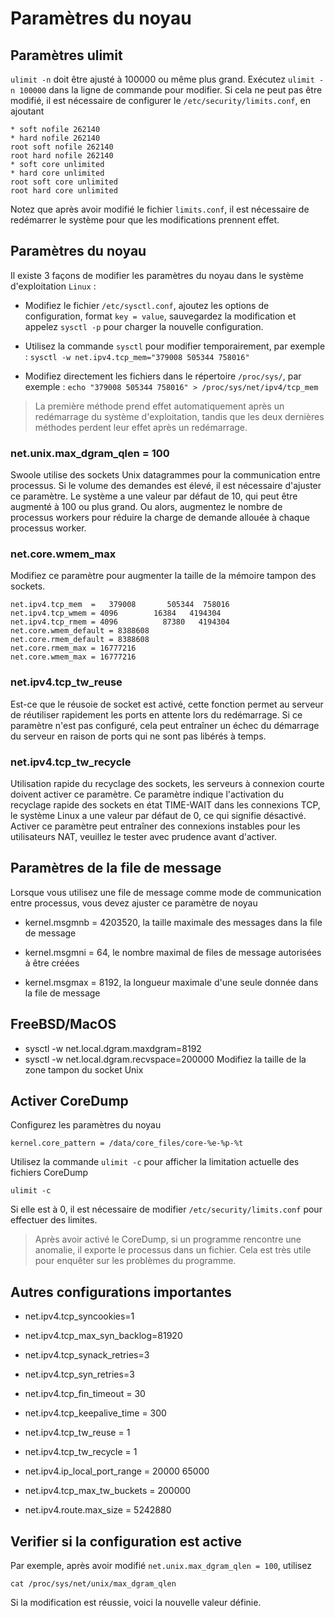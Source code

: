 # Paramètres du noyau


## Paramètres ulimit

`ulimit -n` doit être ajusté à 100000 ou même plus grand. Exécutez `ulimit -n 100000` dans la ligne de commande pour modifier. Si cela ne peut pas être modifié, il est nécessaire de configurer le `/etc/security/limits.conf`, en ajoutant

```
* soft nofile 262140
* hard nofile 262140
root soft nofile 262140
root hard nofile 262140
* soft core unlimited
* hard core unlimited
root soft core unlimited
root hard core unlimited
```

Notez que après avoir modifié le fichier `limits.conf`, il est nécessaire de redémarrer le système pour que les modifications prennent effet.


## Paramètres du noyau

Il existe 3 façons de modifier les paramètres du noyau dans le système d'exploitation `Linux` :



- Modifiez le fichier `/etc/sysctl.conf`, ajoutez les options de configuration, format `key = value`, sauvegardez la modification et appelez `sysctl -p` pour charger la nouvelle configuration.

- Utilisez la commande `sysctl` pour modifier temporairement, par exemple : `sysctl -w net.ipv4.tcp_mem="379008 505344 758016"`

- Modifiez directement les fichiers dans le répertoire `/proc/sys/`, par exemple : `echo "379008 505344 758016" > /proc/sys/net/ipv4/tcp_mem`

> La première méthode prend effet automatiquement après un redémarrage du système d'exploitation, tandis que les deux dernières méthodes perdent leur effet après un redémarrage.


### net.unix.max_dgram_qlen = 100

Swoole utilise des sockets Unix datagrammes pour la communication entre processus. Si le volume des demandes est élevé, il est nécessaire d'ajuster ce paramètre. Le système a une valeur par défaut de 10, qui peut être augmenté à 100 ou plus grand. Ou alors, augmentez le nombre de processus workers pour réduire la charge de demande allouée à chaque processus worker.


### net.core.wmem_max

Modifiez ce paramètre pour augmenter la taille de la mémoire tampon des sockets.

```
net.ipv4.tcp_mem  =   379008       505344  758016
net.ipv4.tcp_wmem = 4096        16384   4194304
net.ipv4.tcp_rmem = 4096          87380   4194304
net.core.wmem_default = 8388608
net.core.rmem_default = 8388608
net.core.rmem_max = 16777216
net.core.wmem_max = 16777216
```


### net.ipv4.tcp_tw_reuse

Est-ce que le réusoie de socket est activé, cette fonction permet au serveur de réutiliser rapidement les ports en attente lors du redémarrage. Si ce paramètre n'est pas configuré, cela peut entraîner un échec du démarrage du serveur en raison de ports qui ne sont pas libérés à temps.


### net.ipv4.tcp_tw_recycle

Utilisation rapide du recyclage des sockets, les serveurs à connexion courte doivent activer ce paramètre. Ce paramètre indique l'activation du recyclage rapide des sockets en état TIME-WAIT dans les connexions TCP, le système Linux a une valeur par défaut de 0, ce qui signifie désactivé. Activer ce paramètre peut entraîner des connexions instables pour les utilisateurs NAT, veuillez le tester avec prudence avant d'activer.


## Paramètres de la file de message

Lorsque vous utilisez une file de message comme mode de communication entre processus, vous devez ajuster ce paramètre de noyau



- kernel.msgmnb = 4203520, la taille maximale des messages dans la file de message

- kernel.msgmni = 64, le nombre maximal de files de message autorisées à être créées
- kernel.msgmax = 8192, la longueur maximale d'une seule donnée dans la file de message


## FreeBSD/MacOS



- sysctl -w net.local.dgram.maxdgram=8192
- sysctl -w net.local.dgram.recvspace=200000
  Modifiez la taille de la zone tampon du socket Unix


## Activer CoreDump

Configurez les paramètres du noyau

```
kernel.core_pattern = /data/core_files/core-%e-%p-%t
```

Utilisez la commande `ulimit -c` pour afficher la limitation actuelle des fichiers CoreDump

```shell
ulimit -c
```

Si elle est à 0, il est nécessaire de modifier `/etc/security/limits.conf` pour effectuer des limites.

> Après avoir activé le CoreDump, si un programme rencontre une anomalie, il exporte le processus dans un fichier. Cela est très utile pour enquêter sur les problèmes du programme.


## Autres configurations importantes



- net.ipv4.tcp_syncookies=1

- net.ipv4.tcp_max_syn_backlog=81920

- net.ipv4.tcp_synack_retries=3

- net.ipv4.tcp_syn_retries=3

- net.ipv4.tcp_fin_timeout = 30

- net.ipv4.tcp_keepalive_time = 300

- net.ipv4.tcp_tw_reuse = 1

- net.ipv4.tcp_tw_recycle = 1

- net.ipv4.ip_local_port_range = 20000 65000

- net.ipv4.tcp_max_tw_buckets = 200000
- net.ipv4.route.max_size = 5242880

## Verifier si la configuration est active

Par exemple, après avoir modifié `net.unix.max_dgram_qlen = 100`, utilisez

```shell
cat /proc/sys/net/unix/max_dgram_qlen
```

Si la modification est réussie, voici la nouvelle valeur définie.
